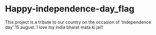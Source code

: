 # Happy-independence-day_flag
This project is a tribute to our country on the occasion of 'Independence day' 15 august.
I love my india 
bharat mata ki jai!!
